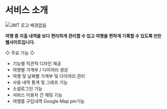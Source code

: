 # 서비스 소개

![JMT 로고 배경없음](https://user-images.githubusercontent.com/89363516/165240860-f200568c-6e65-4c88-ab04-d2789e29c8f1.png)


**여행 중 지출 내역을 보다 편리하게 관리할 수 있고 여행을 편하게 기록할 수 있도록 만든 웹사이트입니다.**

◇ 주요 기능 ◇
- 기능별 직관적 디자인 제공
- 여행별 가계부 / 다이어리 생성
- 여행 및 날짜별 가계부 및 다이어리 관리
- 사용 내역 통계 및 그래프 기능
- 소셜로그인 기능
- 서비스 이용자 간 채팅 기능
- 여행중 구입내역 Google Map pin기능
